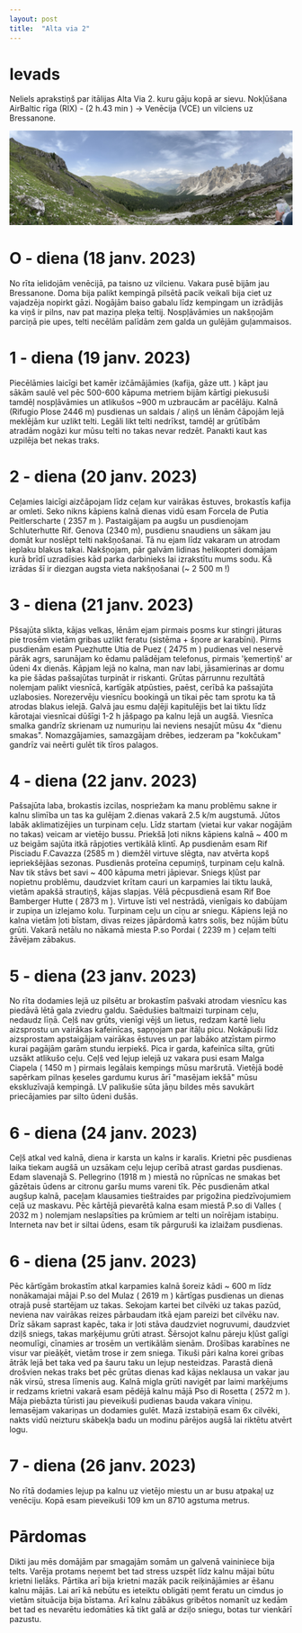 ```yaml
---
layout: post
title:  "Alta via 2"
---
```


Ievads
======

Neliels aprakstiņš par itālijas Alta Via 2. kuru gāju kopā ar sievu. Nokļūšana AirBaltic rīga (RIX) - (2 h.43 min ) -> Venēcija (VCE) un vilciens uz Bressanone. 

![](/images/2023-06-18-Alta-via-2/IMG_1451.jpeg)

O - diena (18 janv. 2023)
=========================

No rīta ielidojām venēcijā, pa taisno uz vilcienu. Vakara pusē bijām jau Bressanone. Doma bija palikt kempingā pilsētā pacik veikali bija ciet uz vajadzēja nopirkt gāzi. Nogājām baiso gabalu līdz kempingam un izrādijās ka viņš ir pilns, nav pat maziņa pleķa teltij. Nospļāvāmies un nakšņojām parciņā pie upes, telti necēlām palīdām zem galda un gulējām guļammaisos. 

1 - diena (19 janv. 2023)
==========================

Piecēlāmies laicīgi bet kamēr izčāmājāmies (kafija, gāze utt. ) kāpt jau sākām saulē vel pēc 500-600  kāpuma metriem bijām kārtīgi piekusuši tamdēļ nospļāvāmies un atlikušos ~900 m uzbraucām ar pacēlāju. Kalnā (Rifugio Plose 2446 m) pusdienas un saldais / aliņš un lēnām čāpojām lejā meklējām kur uzlikt telti. Legāli likt telti nedrīkst, tamdēļ ar grūtībām atradām nogāzi kur mūsu telti no takas nevar redzēt. Panakti kaut kas uzpilēja bet nekas traks. 

2 - diena (20 janv. 2023)
===========================

Ceļamies laicīgi aizčāpojam līdz ceļam kur vairākas ēstuves, brokastīs kafija ar omleti. Seko nikns kāpiens kalnā dienas vidū esam Forcela de Putia Peitlerscharte ( 2357 m ). Pastaigājam pa augšu un pusdienojam Schluterhutte Rif. Genova (2340 m), pusdienu snaudiens un sākam jau domāt kur noslēpt telti nakšņošanai. Tā nu ejam līdz vakaram un atrodam ieplaku blakus takai. Nakšņojam, pār galvām lidinas helikopteri domājam kurā brīdī uzradīsies kād parka darbinieks lai izrakstītu mums sodu. Kā izrādas šī ir diezgan augsta vieta nakšņošanai (~ 2 500 m !)   

3 - diena (21 janv. 2023)
===========================

Pšsajūta slikta, kājas velkas, lēnām ejam pirmais posms kur stingri jāturas pie trosēm vietām gribas uzlikt feratu (sistēma  + šņore ar karabīni). Pirms pusdienām esam Puezhutte Utia de Puez ( 2475 m ) pudienas vel neservē pārāk agrs, sarunājam ko ēdamu palādējam telefonus, pirmais 'ķemertiņš' ar ūdeni  4x dienās. Kāpjam lejā no kalna, man nav labi, jāsamierinas ar domu ka pie šādas pašsajūtas turpināt ir riskanti. Grūtas pārrunnu rezultātā nolemjam palikt viesnīcā, kartīgāk atpūsties, paēst, cerībā ka pašsajūta uzlabosies. Norezervēju viesnīcu bookingā un tikai pēc tam sprotu ka tā atrodas blakus ielejā. Galvā jau esmu daļēji kapitulējis bet lai tiktu līdz kārotajai viesnīcai dūšīgi 1-2 h jāšpago pa kalnu lejā un augšā. Viesnīca smalka gandrīz skrienam uz numuriņu lai neviens nesajūt mūsu 4x "dienu smakas". Nomazgājamies, samazgājam drēbes, iedzeram pa "kokčukam" gandrīz vai neērti gulēt tik tīros palagos. 

4 - diena (22 janv. 2023)
=========================

Pašsajūta laba, brokastis izcilas, nospriežam ka manu problēmu sakne ir kalnu slimība un tas ka gulējam 2.dienas vakarā 2.5 k/m augstumā. Jūtos labāk aklimatizējies un turpinam ceļu. Līdz startam (vietai kur vakar nogājām no takas) veicam ar vietējo bussu. Priekšā ļoti nikns kāpiens kalnā ~ 400 m uz beigām sajūta itkā rāpjoties vertikālā klintī. Ap pusdienām esam Rif Pisciadu F.Cavazza (2585 m ) diemžēl virtuve slēgta, nav atvērta kopš iepriekšējāas sezonas. Pusdienās proteīna cepumiņš, turpinam ceļu kalnā. Nav tik stāvs bet savi ~ 400 kāpuma metri jāpievar. Sniegs kļūst par nopietnu problēmu, daudzviet krītam cauri un karpamies lai tiktu laukā, vietām apakšā strautiņš, kājas slapjas. Vēlā pēcpusdienā esam Rif Boe Bamberger Hutte ( 2873 m ). Virtuve īsti vel nestrādā, vienīgais ko dabūjam ir zupiņa un izlejamo kolu. Turpinam ceļu un cīņu ar sniegu. Kāpiens lejā no kalna vietām ļoti bīstam, divas reizes jāpārdomā katrs solis, bez nūjām būtu grūti. Vakarā netālu no nākamā miesta P.so Pordai ( 2239 m ) ceļam telti žāvējam zābakus.     

5 - diena (23 janv. 2023)
=========================

No rīta dodamies lejā uz pilsētu ar brokastīm pašvaki atrodam viesnīcu kas piedāvā lētā gala zviedru galdu. Saēdušies baltmaizi turpinam ceļu, nedaudz līņā. Ceļš nav grūts, vienīgi vējš un lietus, redzam kartē lielu aizsprostu un vairākas kafeinīcas, sapņojam par itāļu picu. Nokāpuši līdz aizsprostam apstaigājam vairākas ēstuves un par labāko atzīstam pirmo kurai pagājām garām stundu ierpiekš. Pica ir garda, kafeinīca silta, grūti uzsākt atlikušo ceļu. Ceļš ved lejup ielejā uz vakara pusi esam Malga Ciapela ( 1450 m ) pirmais legālais kempings mūsu maršrutā. Vietējā bodē sapērkam pilnas ķeseles gardumu kurus ārī "masējam iekšā" mūsu ekskluzīvajā kempingā. LV palikušie sūta jāņu bildes mēs savukārt priecājamies par silto ūdeni dušās. 

6 - diena (24 janv. 2023)
=========================

Ceļš atkal ved kalnā, diena ir karsta un kalns ir karalis. Krietni pēc pusdienas laika tiekam augšā un uzsākam ceļu lejup cerībā atrast gardas pusdienas. Edam slavenajā S. Pellegrino (1918 m ) miestā no rūpnīcas ne smakas bet gāzētais ūdens ar citronu garšu mums vareni tīk. Pēc pusdienām atkal augšup kalnā, paceļam klausamies tieštraides par prigožina piedzīvojumiem ceļā uz maskavu. Pēc kārtējā pievarētā kalna esam miestā P.so di Valles ( 2032 m ) nolemjam neslapsīties pa krūmiem ar telti un noīrējam istabiņu. Interneta nav bet ir siltai ūdens, esam tik pārguruši ka izlaižam pusdienas. 

6 - diena (25 janv. 2023)
=========================

Pēc kārtīgām brokastīm atkal karpamies kalnā šoreiz kādi ~ 600 m līdz nonākamajai mājai P.so del Mulaz ( 2619 m ) kārtīgas pusdienas un dienas otrajā pusē startējam uz takas. Sekojam kartei bet cilvēki uz takas pazūd, neviena nav vairākas reizes pārbaudam itkā ejam pareizi bet cilvēku nav. Drīz sākam saprast kapēc, taka ir ļoti stāva daudzviet nogruvumi, daudzviet dziļš sniegs, takas marķējumu grūti atrast. Šērsojot kalnu pāreju kļūst galīgi neomulīgi, cīnamies ar trosēm un vertikālām sienām. Drošības karabīnes ne visur var pieāķēt, vietām trose ir zem sniega. Tikuši pāri kalna korei gribas ātrāk lejā bet taka ved pa šauru taku un lejup nesteidzas. Parastā dienā drošvien nekas traks bet pēc grūtas dienas kad kājas neklausa un vakar jau nāk virsū, stresa līmenis aug. Kalnā migla grūti navigēt par laimi marķējums ir redzams krietni vakarā esam pēdējā kalnu mājā Pso di Rosetta ( 2572 m ). Māja piebāzta tūristi jau pieveikuši pudienas bauda vakara vīniņu. Iemasējam vakariņas un dodamies gulēt. Mazā izstabiņā esam 6x cilvēki, nakts vidū neizturu skābekļa badu un modinu pārējos augšā lai riktētu atvērt logu. 

7 - diena (26 janv. 2023)
=========================

No rītā dodamies lejup pa kalnu uz vietējo miestu un ar busu atpakaļ uz venēciju. Kopā esam pieveikuši 109 km un 8710 agstuma metrus.     


Pārdomas 
=========

Dikti jau mēs domājām par smagajām somām un galvenā vaininiece bija telts. Varēja protams neņemt bet tad stress uzspēt līdz kalnu mājai būtu krietni lielāks. Pārtika arī bija krietni mazāk pacik reiķinājāmies ar ēšanu kalnu mājās. Lai arī kā nebūtu es ieteiktu obligāti ņemt feratu un cimdus jo vietām situācija bija bīstama. Arī kalnu zābākus gribētos nomanīt uz kedām bet tad es nevarētu iedomāties kā tikt galā ar dziļo sniegu, botas tur vienkārī pazustu.    




